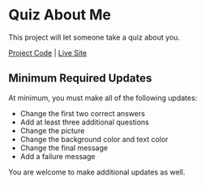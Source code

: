 # Quiz About Me
This project will let someone take a quiz about you.

[Project Code](https://vscodeedu.com/aNbi9nnKKUsLlewrYIWf) | [Live Site](https://hylandtechclub.com/showcase/UCS/QuizAboutMe/)

## Minimum Required Updates
At minimum, you must make all of the following updates:

- Change the first two correct answers
- Add at least three additional questions
- Change the picture
- Change the background color and text color
- Change the final message
- Add a failure message

You are welcome to make additional updates as well.

